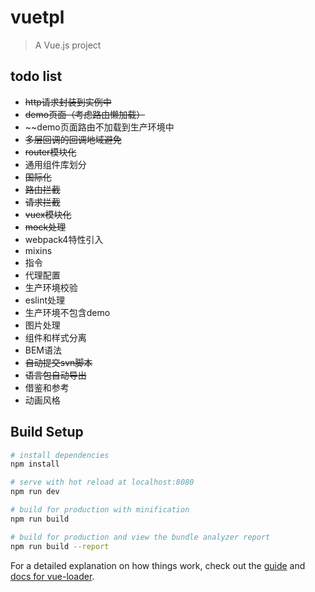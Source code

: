 # vuetpl

> A Vue.js project

## todo list
- ~~http请求封装到实例中~~
- ~~demo页面（考虑路由懒加载）~~
- ~~demo页面路由不加载到生产环境中
- ~~多层回调的回调地域避免~~
- ~~router模块化~~
- 通用组件库划分
- ~~国际化~~
- ~~路由拦截~~
- ~~请求拦截~~
- ~~vuex模块化~~
- ~~mock处理~~
- webpack4特性引入
- mixins
- 指令
- 代理配置
- 生产环境校验
- eslint处理
- 生产环境不包含demo
- 图片处理
- 组件和样式分离
- BEM语法
- ~~自动提交svn脚本~~
- ~~语言包自动导出~~
- 借鉴和参考
- 动画风格

## Build Setup

``` bash
# install dependencies
npm install

# serve with hot reload at localhost:8080
npm run dev

# build for production with minification
npm run build

# build for production and view the bundle analyzer report
npm run build --report
```

For a detailed explanation on how things work, check out the [guide](http://vuejs-templates.github.io/webpack/) and [docs for vue-loader](http://vuejs.github.io/vue-loader).
